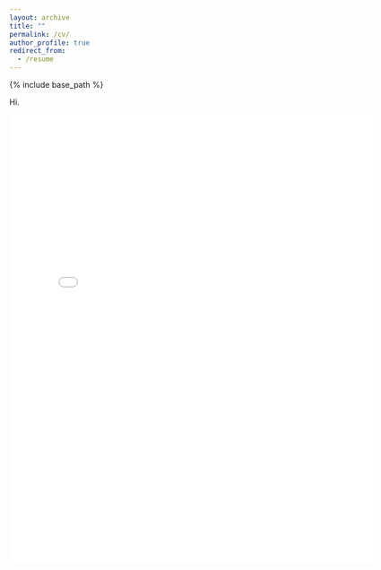 ```yaml
---
layout: archive
title: ""
permalink: /cv/
author_profile: true
redirect_from:
  - /resume
---
```


{% include base_path %}

Hi.

<embed src="../assets/Curriculum_Vitae.pdf" width="650" height="800" type='application/pdf'>

